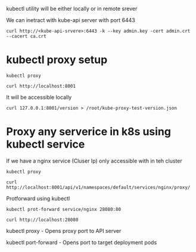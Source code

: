 kubectl utility will be either locally or in remote srever

We can inetract with kube-api server with port 6443

`curl http://<kube-api-srvere>:6443 -k --key admin.key -cert admin.crt --cacert ca.crt`


# kubectl proxy setup 

`kubectl proxy`

`curl http://localhost:8001`

It will be accessible locally 

`curl 127.0.0.1:8001/version > /root/kube-proxy-test-version.json`

# Proxy any serverice in k8s using kubectl service 


If we have a nginx service (Cluser Ip) only accessible with in teh cluster 

`kubectl proxy`

`curl http://localhost:8001/api/v1/namespaces/default/services/nginx/proxy/`


Protforward using kubectl 

`kubectl prot-forward service/nginx 28080:80`

`curl http://localhost:28080`


kubectl proxy - Opens proxy port to API server

kubectl port-forward - Opens port to target deployment pods
